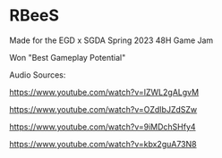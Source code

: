 # RBeeS
Made for the EGD x SGDA Spring 2023 48H Game Jam

Won "Best Gameplay Potential"


Audio Sources:

https://www.youtube.com/watch?v=IZWL2gALgvM

https://www.youtube.com/watch?v=OZdIbJZdSZw

https://www.youtube.com/watch?v=9iMDchSHfy4

https://www.youtube.com/watch?v=kbx2guA73N8
